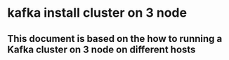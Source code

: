 # kafka install cluster on 3 node
## This document is based on the how to running a Kafka cluster on 3 node on different hosts
